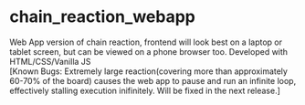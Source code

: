 # chain_reaction_webapp
Web App version of chain reaction, frontend will look best on a laptop or tablet screen, but can be viewed on a phone browser too.
Developed with HTML/CSS/Vanilla JS<br>
[Known Bugs: Extremely large reaction(covering more than approximately 60-70% of the board) causes the web app to pause and run an infinite loop, effectively stalling execution inifinitely.
Will be fixed in the next release.]
